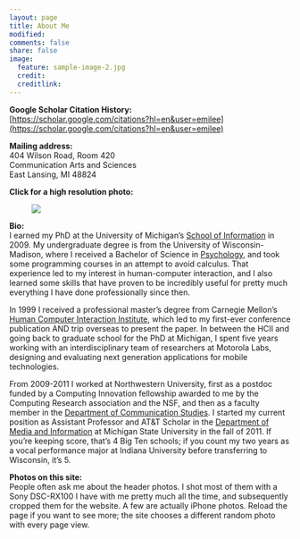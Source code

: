 ```yaml
---
layout: page
title: About Me
modified: 
comments: false
share: false
image:
  feature: sample-image-2.jpg
  credit: 
  creditlink: 
---
```


**Google Scholar Citation History:**  
[https://scholar.google.com/citations?hl=en&user=emilee](https://scholar.google.com/citations?hl=en&user=emilee)

**Mailing address:**  
404 Wilson Road, Room 420  
Communication Arts and Sciences  
East Lansing, MI  48824

**Click for a high resolution photo:**  
<figure>
	<a href="{{ site.url }}/images/emilee_rader.jpg"><img src="{{ site.url }}/images/emilee_rader_thumbnail.jpg"></a>
</figure>


**Bio:**  
I earned my PhD at the University of Michigan’s [School of Information](https://www.si.umich.edu) in 2009. My undergraduate degree is from the University of Wisconsin-Madison, where I received a Bachelor of Science in [Psychology](http://psych.wisc.edu), and took some programming courses in an attempt to avoid calculus. That experience led to my interest in human-computer interaction, and I also learned some skills that have proven to be incredibly useful for pretty much everything I have done professionally since then.

In 1999 I received a professional master’s degree from Carnegie Mellon’s [Human Computer Interaction Institute](https://www.hcii.cmu.edu), which led to my first-ever conference publication AND trip overseas to present the paper. In between the HCII and going back to graduate school for the PhD at Michigan, I spent five years working with an interdisciplinary team of researchers at Motorola Labs, designing and evaluating next generation applications for mobile technologies.

From 2009-2011 I worked at Northwestern University, first as a postdoc funded by a Computing Innovation fellowship awarded to me by the Computing Research association and the NSF, and then as a faculty member in the [Department of Communication Studies](http://www.communication.northwestern.edu/departments/communicationstudies). I started my current position as Assistant Professor and AT&T Scholar in the [Department of Media and Information](http://tism.msu.edu) at Michigan State University in the fall of 2011. If you’re keeping score, that’s 4 Big Ten schools; if you count my two years as a vocal performance major at Indiana University before transferring to Wisconsin, it’s 5.

**Photos on this site:**  
People often ask me about the header photos. I shot most of them with a Sony DSC-RX100 I have with me pretty much all the time, and subsequently cropped them for the website. A few are actually iPhone photos. Reload the page if you want to see more; the site chooses a different random photo with every page view.